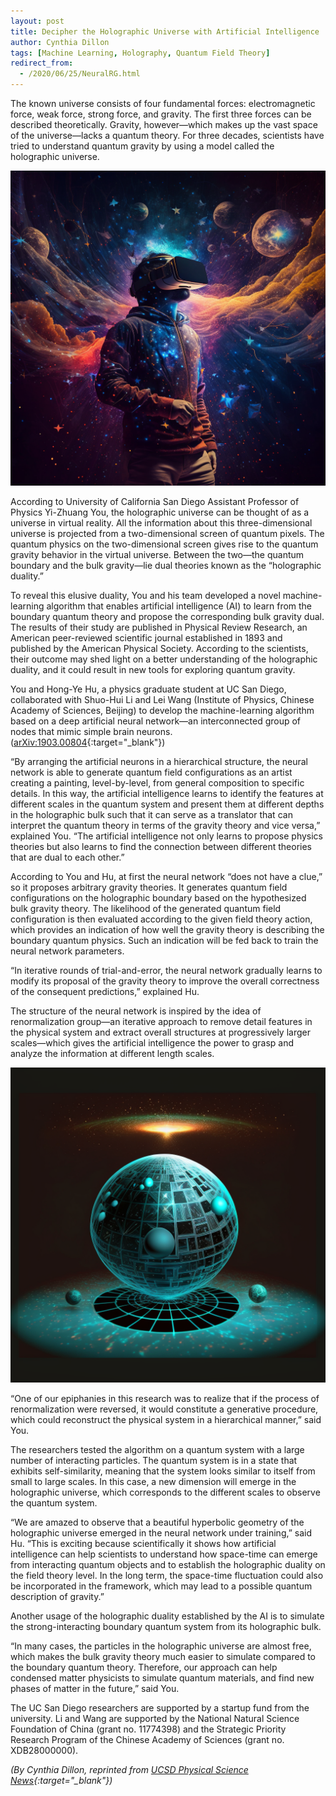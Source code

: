```yaml
---
layout: post
title: Decipher the Holographic Universe with Artificial Intelligence
author: Cynthia Dillon
tags: [Machine Learning, Holography, Quantum Field Theory]
redirect_from:
  - /2020/06/25/NeuralRG.html
---
```



The known universe consists of four fundamental forces: electromagnetic force, weak force, strong force, and gravity. The first three forces can be described theoretically. Gravity, however—which makes up the vast space of the universe—lacks a quantum theory. For three decades, scientists have tried to understand quantum gravity by using a model called the holographic universe. 


![Artificial intelligence deciphers the holographic universe as virtual reality.](/assets/img/figures/virtual_reality.png)

According to University of California San Diego Assistant Professor of Physics Yi-Zhuang You, the holographic universe can be thought of as a universe in virtual reality. All the information about this three-dimensional universe is projected from a two-dimensional screen of quantum pixels. The quantum physics on the two-dimensional screen gives rise to the quantum gravity behavior in the virtual universe. Between the two—the quantum boundary and the bulk gravity—lie dual theories known as the “holographic duality.”

To reveal this elusive duality, You and his team developed a novel machine-learning algorithm that enables artificial intelligence (AI) to learn from the boundary quantum theory and propose the corresponding bulk gravity dual. The results of their study are published in Physical Review Research, an American peer-reviewed scientific journal established in 1893 and published by the American Physical Society. According to the scientists, their outcome may shed light on a better understanding of the holographic duality, and it could result in new tools for exploring quantum gravity.

You and Hong-Ye Hu, a physics graduate student at UC San Diego, collaborated with Shuo-Hui Li and Lei Wang (Institute of Physics, Chinese Academy of Sciences, Beijing) to develop the machine-learning algorithm based on a deep artificial neural network—an interconnected group of nodes that mimic simple brain neurons. ([arXiv:1903.00804](https://arxiv.org/abs/1903.00804){:target="_blank"}) 

“By arranging the artificial neurons in a hierarchical structure, the neural network is able to generate quantum field configurations as an artist creating a painting, level-by-level, from general composition to specific details. In this way, the artificial intelligence learns to identify the features at different scales in the quantum system and present them at different depths in the holographic bulk such that it can serve as a translator that can interpret the quantum theory in terms of the gravity theory and vice versa,” explained You. “The artificial intelligence not only learns to propose physics theories but also learns to find the connection between different theories that are dual to each other.” 

According to You and Hu, at first the neural network “does not have a clue,” so it proposes arbitrary gravity theories. It generates quantum field configurations on the holographic boundary based on the hypothesized bulk gravity theory. The likelihood of the generated quantum field configuration is then evaluated according to the given field theory action, which provides an indication of how well the gravity theory is describing the boundary quantum physics. Such an indication will be fed back to train the neural network parameters.

“In iterative rounds of trial-and-error, the neural network gradually learns to modify its proposal of the gravity theory to improve the overall correctness of the consequent predictions,” explained Hu.

The structure of the neural network is inspired by the idea of renormalization group—an iterative approach to remove detail features in the physical system and extract overall structures at progressively larger scales—which gives the artificial intelligence the power to grasp and analyze the information at different length scales.

![One of the popular cartoon pictures about holographic universe from Google.One of the popular cartoon pictures about holographic universe from Google.](/assets/img/figures/holography.png)


“One of our epiphanies in this research was to realize that if the process of renormalization were reversed, it would constitute a generative procedure, which could reconstruct the physical system in a hierarchical manner,” said You.

The researchers tested the algorithm on a quantum system with a large number of interacting particles. The quantum system is in a state that exhibits self-similarity, meaning that the system looks similar to itself from small to large scales. In this case, a new dimension will emerge in the holographic universe, which corresponds to the different scales to observe the quantum system.

“We are amazed to observe that a beautiful hyperbolic geometry of the holographic universe emerged in the neural network under training,” said Hu. “This is exciting because scientifically it shows how artificial intelligence can help scientists to understand how space-time can emerge from interacting quantum objects and to establish the holographic duality on the field theory level. In the long term, the space-time fluctuation could also be incorporated in the framework, which may lead to a possible quantum description of gravity.” 

Another usage of the holographic duality established by the AI is to simulate the strong-interacting boundary quantum system from its holographic bulk.

“In many cases, the particles in the holographic universe are almost free, which makes the bulk gravity theory much easier to simulate compared to the boundary quantum theory. Therefore, our approach can help condensed matter physicists to simulate quantum materials, and find new phases of matter in the future,” said You.

The UC San Diego researchers are supported by a startup fund from the university. Li and Wang are supported by the National Natural Science Foundation of China (grant no. 11774398) and the Strategic Priority Research Program of the Chinese Academy of Sciences (grant no. XDB28000000).

*(By Cynthia Dillon, reprinted from [UCSD Physical Science News](https://physicalsciences.ucsd.edu/media-events/articles/2020/using-artificial-intelligence-to-paint-the-holographic-universe.html){:target="_blank"})*